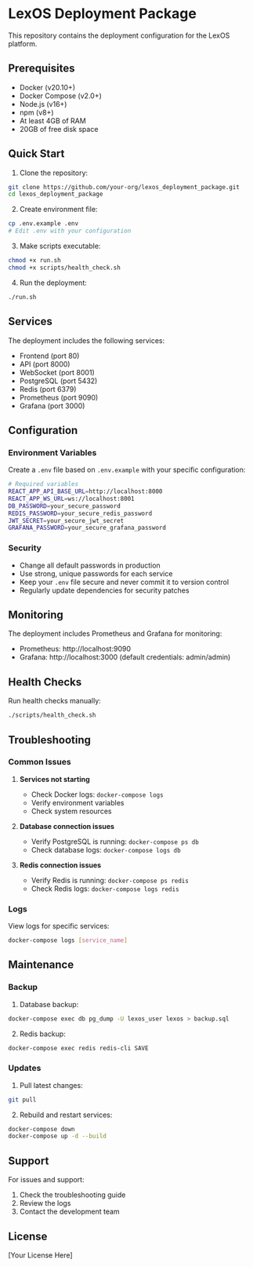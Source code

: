 # LexOS Deployment Package

This repository contains the deployment configuration for the LexOS platform.

## Prerequisites

- Docker (v20.10+)
- Docker Compose (v2.0+)
- Node.js (v16+)
- npm (v8+)
- At least 4GB of RAM
- 20GB of free disk space

## Quick Start

1. Clone the repository:
```bash
git clone https://github.com/your-org/lexos_deployment_package.git
cd lexos_deployment_package
```

2. Create environment file:
```bash
cp .env.example .env
# Edit .env with your configuration
```

3. Make scripts executable:
```bash
chmod +x run.sh
chmod +x scripts/health_check.sh
```

4. Run the deployment:
```bash
./run.sh
```

## Services

The deployment includes the following services:

- Frontend (port 80)
- API (port 8000)
- WebSocket (port 8001)
- PostgreSQL (port 5432)
- Redis (port 6379)
- Prometheus (port 9090)
- Grafana (port 3000)

## Configuration

### Environment Variables

Create a `.env` file based on `.env.example` with your specific configuration:

```bash
# Required variables
REACT_APP_API_BASE_URL=http://localhost:8000
REACT_APP_WS_URL=ws://localhost:8001
DB_PASSWORD=your_secure_password
REDIS_PASSWORD=your_secure_redis_password
JWT_SECRET=your_secure_jwt_secret
GRAFANA_PASSWORD=your_secure_grafana_password
```

### Security

- Change all default passwords in production
- Use strong, unique passwords for each service
- Keep your `.env` file secure and never commit it to version control
- Regularly update dependencies for security patches

## Monitoring

The deployment includes Prometheus and Grafana for monitoring:

- Prometheus: http://localhost:9090
- Grafana: http://localhost:3000 (default credentials: admin/admin)

## Health Checks

Run health checks manually:
```bash
./scripts/health_check.sh
```

## Troubleshooting

### Common Issues

1. **Services not starting**
   - Check Docker logs: `docker-compose logs`
   - Verify environment variables
   - Check system resources

2. **Database connection issues**
   - Verify PostgreSQL is running: `docker-compose ps db`
   - Check database logs: `docker-compose logs db`

3. **Redis connection issues**
   - Verify Redis is running: `docker-compose ps redis`
   - Check Redis logs: `docker-compose logs redis`

### Logs

View logs for specific services:
```bash
docker-compose logs [service_name]
```

## Maintenance

### Backup

1. Database backup:
```bash
docker-compose exec db pg_dump -U lexos_user lexos > backup.sql
```

2. Redis backup:
```bash
docker-compose exec redis redis-cli SAVE
```

### Updates

1. Pull latest changes:
```bash
git pull
```

2. Rebuild and restart services:
```bash
docker-compose down
docker-compose up -d --build
```

## Support

For issues and support:
1. Check the troubleshooting guide
2. Review the logs
3. Contact the development team

## License

[Your License Here] 